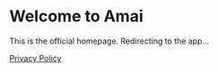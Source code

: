  <!DOCTYPE html>
<html>
<head>
    <title>Homepage for Amai App</title>
    <!-- Redirect to your Glide app after 3 seconds -->
    <meta http-equiv="refresh" content="3;url=https://amai8.glide.page">
</head>
<body>
    <h1>Welcome to Amai</h1>
    <p>This is the official homepage. Redirecting to the app...</p>
    <!-- Privacy Policy link (required by Google) -->
    <p><a href="https://policies.inamai.org/privacy-policy.html">Privacy Policy</a></p>
</body>
</html>
